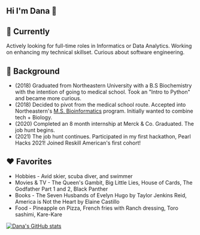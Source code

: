 ## Hi I'm Dana 👋
<!--
**dana-rocha/dana-rocha** is a ✨ _special_ ✨ repository because its `README.md` (this file) appears on your GitHub profile.

Here are some ideas to get you started:

- 🔭 I’m currently working on ...
- 🌱 I’m currently learning ...
- 👯 I’m looking to collaborate on ...
- 🤔 I’m looking for help with ...
- 💬 Ask me about ...
- 📫 How to reach me: ...
- 😄 Pronouns: ...
- ⚡ Fun fact: ...
-->

## 🌱 Currently
Actively looking for full-time roles in Informatics or Data Analytics. Working on enhancing my technical skillset. 
Curious about software engineering. 

## 💬 Background
- (2018) Graduated from Northeastern University with a B.S Biochemistry with the intention of going to medical school. Took an "Intro to Python" and became more curious. 
- (2018) Decided to pivot from the medical school route. Accepted into Northeastern's [M.S. Bioinformatics](https://cos.northeastern.edu/bioinformatics/) program. Initially wanted to combine tech + Biology. 
- (2020) Completed an 8 month internship at Merck & Co. Graduated. The job hunt begins. 
- (2021) The job hunt continues. Participated in my first hackathon, Pearl Hacks 2021! Joined Reskill American's first cohort!

## ♥️ Favorites
- Hobbies - Avid skier, scuba diver, and swimmer
- Movies & TV - The Queen's Gambit, Big Little Lies, House of Cards, The Godfather Part 1 and 2, Black Panther
- Books - The Seven Husbands of Evelyn Hugo by Taylor Jenkins Reid, America is Not the Heart by Elaine Castillo
- Food - Pineapple on Pizza, French fries with Ranch dressing, Toro sashimi, Kare-Kare

[![Dana's GitHub stats](https://github-readme-stats.vercel.app/api?username=dana-rocha&count_private=true&theme=cobalt)](https://github.com/anuraghazra/github-readme-stats)
